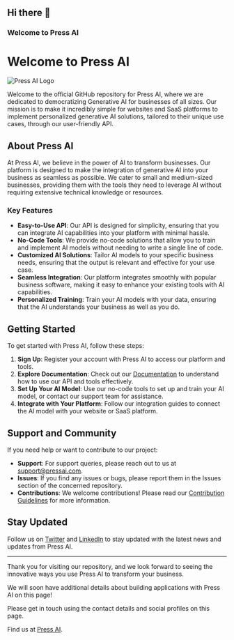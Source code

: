 ## Hi there 👋

### Welcome to Press AI

# Welcome to Press AI

![Press AI Logo](https://press.ai/wp-content/uploads/Press-AI-Logo-Official.svg)

Welcome to the official GitHub repository for Press AI, where we are dedicated to democratizing Generative AI for businesses of all sizes. Our mission is to make it incredibly simple for websites and SaaS platforms to implement personalized generative AI solutions, tailored to their unique use cases, through our user-friendly API.

## About Press AI

At Press AI, we believe in the power of AI to transform businesses. Our platform is designed to make the integration of generative AI into your business as seamless as possible. We cater to small and medium-sized businesses, providing them with the tools they need to leverage AI without requiring extensive technical knowledge or resources.

### Key Features

- **Easy-to-Use API**: Our API is designed for simplicity, ensuring that you can integrate AI capabilities into your platform with minimal hassle.
- **No-Code Tools**: We provide no-code solutions that allow you to train and implement AI models without needing to write a single line of code.
- **Customized AI Solutions**: Tailor AI models to your specific business needs, ensuring that the output is relevant and effective for your use case.
- **Seamless Integration**: Our platform integrates smoothly with popular business software, making it easy to enhance your existing tools with AI capabilities.
- **Personalized Training**: Train your AI models with your data, ensuring that the AI understands your business as well as you do.

## Getting Started

To get started with Press AI, follow these steps:

1. **Sign Up**: Register your account with Press AI to access our platform and tools.
2. **Explore Documentation**: Check out our [Documentation](https://press.ai/) to understand how to use our API and tools effectively.
3. **Set Up Your AI Model**: Use our no-code tools to set up and train your AI model, or contact our support team for assistance.
4. **Integrate with Your Platform**: Follow our integration guides to connect the AI model with your website or SaaS platform.

## Support and Community

If you need help or want to contribute to our project:

- **Support**: For support queries, please reach out to us at [support@pressai.com](mailto:support@press.ai).
- **Issues**: If you find any issues or bugs, please report them in the Issues section of the concerned repository.
- **Contributions**: We welcome contributions! Please read our [Contribution Guidelines](https://github.com/PressAI/) for more information.

## Stay Updated

Follow us on [Twitter](https://twitter.com/PressdotAI) and [LinkedIn](https://www.linkedin.com/company/pressai/) to stay updated with the latest news and updates from Press AI.


---

Thank you for visiting our repository, and we look forward to seeing the innovative ways you use Press AI to transform your business.



We will soon have additional details about building applications with Press AI on this page!

Please get in touch using the contact details and social profiles on this page. 


Find us at [Press AI](https://press.ai/).
